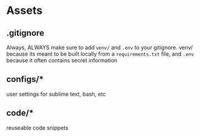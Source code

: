 # Assets

## .gitignore

Always, ALWAYS make sure to add `venv/` and `.env` to your
gitignore. venv/ because its meant to be built locally from
a `requirements.txt` file, and `.env` because it often
contains secret information

## configs/*

user settings for sublime text, bash, etc

## code/*

reuseable code snippets
